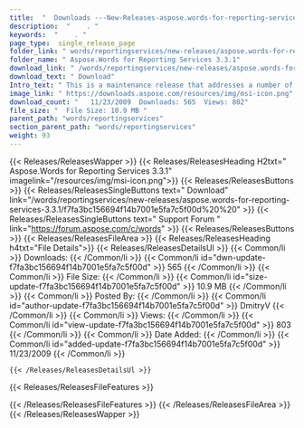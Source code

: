 ```yaml
---
title:  "  Downloads ---New-Releases-aspose.words-for-reporting-services-3.3.1 . " 
description:  "    . " 
keywords:  "    . " 
page_type:  single_release_page
folder_link: " words/reportingservices/new-releases/aspose.words-for-reporting-services-3.3.1/"
folder_name: " Aspose.Words for Reporting Services 3.3.1"
download_link: " /words/reportingservices/new-releases/aspose.words-for-reporting-services-3.3.1/f7fa3bc156694f14b7001e5fa7c5f00d"
download_text: " Download"
Intro_text: " This is a maintenance release that addresses a number of reported issues and als..."
image_link: " https://downloads.aspose.com/resources/img/msi-icon.png"
download_count: "   11/23/2009  Downloads: 565  Views: 802"
file_size: "  File Size: 10.9 MB "
parent_path: "words/reportingservices"
section_parent_path: "words/reportingservices"
weight: 93 
---
```


{{< Releases/ReleasesWapper >}}
  {{< Releases/ReleasesHeading H2txt=" Aspose.Words for Reporting Services 3.3.1" imagelink="/resources/img/msi-icon.png">}}
  {{< Releases/ReleasesButtons >}}
    {{< Releases/ReleasesSingleButtons text=" Download" link="/words/reportingservices/new-releases/aspose.words-for-reporting-services-3.3.1/f7fa3bc156694f14b7001e5fa7c5f00d%20%20" >}}
    {{< Releases/ReleasesSingleButtons text=" Support Forum " link="https://forum.aspose.com/c/words" >}}
  {{< Releases/ReleasesButtons >}}
  {{< Releases/ReleasesFileArea >}}
    {{< Releases/ReleasesHeading h4txt="File Details">}}
    {{< Releases/ReleasesDetailsUl >}}
            {{< Common/li  >}} Downloads: {{< /Common/li >}} 
      {{< Common/li id="dwn-update-f7fa3bc156694f14b7001e5fa7c5f00d" >}} 565 {{< /Common/li >}} 
      {{< Common/li  >}} File Size: {{< /Common/li >}} 
      {{< Common/li id="size-update-f7fa3bc156694f14b7001e5fa7c5f00d" >}} 10.9 MB {{< /Common/li >}} 
      {{< Common/li  >}} Posted By: {{< /Common/li >}} 
      {{< Common/li id="author-update-f7fa3bc156694f14b7001e5fa7c5f00d" >}} DmitryV {{< /Common/li >}} 
      {{< Common/li  >}} Views: {{< /Common/li >}} 
      {{< Common/li id="view-update-f7fa3bc156694f14b7001e5fa7c5f00d" >}} 803 {{< /Common/li >}} 
      {{< Common/li  >}} Date Added: {{< /Common/li >}} 
      {{< Common/li id="added-update-f7fa3bc156694f14b7001e5fa7c5f00d" >}} 11/23/2009 {{< /Common/li >}} 

    {{< /Releases/ReleasesDetailsUl >}}

  {{< Releases/ReleasesFileFeatures >}}
      
  {{< /Releases/ReleasesFileFeatures >}}
 {{< /Releases/ReleasesFileArea >}}
{{< /Releases/ReleasesWapper >}}


